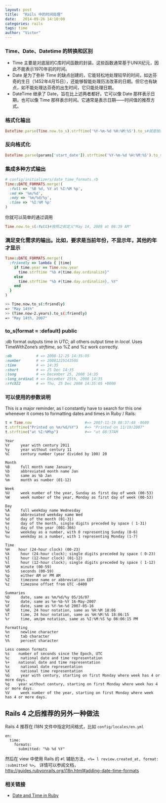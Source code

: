```yaml
---
layout: post
title:  "Rails 中的时间处理"
date:   2014-09-26 14:10:00
categories: rails
tags: time
author: "Victor"
---
```


### Time、Date、Datetime 的转换和区别

* Time 主要是对底层的C库时间函数的封装。这些函数通常基于UNIX纪元，因此不能表示1970年前的时间。
* Date 是为了弥补 Time 的缺点创建的，它能轻松地处理较早的时间，如达芬奇的生日（1452年4月15日），还能够智能处理历法改革的日期。但它也有缺点，如不能处理达芬奇的出生时间，它只能处理日期。
* DateTime 继承了 Date，旨在比上述两者都好。它可以像 Date 那样表示日期，也可以像 Time 那样表示时间。它通常是表示日期——时间值的推荐方式。

### 格式化输出

```ruby
DateTime.parse(Time.now.to_s).strftime('%Y-%m-%d %H:%M:%S').to_s#就是按照2009-5-14 8：42：13的给定格式输出
```

### 反向格式化

```ruby
DateTime.parse(params['start_date']).strftime('%Y-%m-%d %H:%M:%S').to_s
```

### 集成多种方式输出

```ruby
# config/initializers/date_time_formats.rb
Time::DATE_FORMATS.merge!(
  :full => '%B %d, %Y at %I:%M %p',
  :md => '%m/%d',
  :mdy => '%m/%d/%y',
  :time => '%I:%M %p'
)
```

你就可以简单的通过调用

```ruby
Time.now.to_s(:full)#按照之前定义"May 14, 2009 at 08:39 AM"
```

### 满足变化需求的输出。比如，要求是当前年份，不显示年，其他的年才显示

```ruby
Time::DATE_FORMATS.merge!(
  :friendly => lambda { |time|
    if time.year == Time.now.year
      time.strftime "%b #{time.day.ordinalize}"
    else
      time.strftime "%b #{time.day.ordinalize}, %Y"
    end
  }
)
```

```bash
>> Time.now.to_s(:friendly)
=> "May 14th"
>> (Time.now-2.years).to_s(:friendly)
=> "May 14th, 2007"
```

### to_s(format = :default) public

*:db* format outputs time in *UTC*; all others output time in *local*. Uses TimeWithZone’s *strftime*, so %Z and %z work correctly.

```ruby
:db           # => 2008-12-25 14:35:05
:number       # => 20081225143505
:time         # => 14:35
:short        # => 25 Dec 14:35
:long         # => December 25, 2008 14:35
:long_ordinal # => December 25th, 2008 14:35
:rfc822       # => Thu, 25 Dec 2008 14:35:05 +0000
```

### 可以使用的参数说明

This is a major reminder, as I constantly have to search for this one whenever it comes to formatting dates and times in Ruby / Rails:

```ruby
t = Time.now                        #=> 2007-11-19 08:37:48 -0600
t.strftime("Printed on %m/%d/%Y")   #=> "Printed on 11/19/2007"
t.strftime("at %I:%M%p")            #=> "at 08:37AM
```

```
Year
%Y     year with century 2011
%y     year without century 11
%C     century number (year divided by 100) 20

Month
%B     full month name January
%b     abbreviated month name Jan
%h     same as %b Jan
%m     month as number (01-12)

Week
%U     week number of the year, Sunday as first day of week (00-53)
%W     week number of the year, Monday as first day of week (00-53)

Day
%A     full weekday name Wednesday
%a     abbreviated weekday name Wed
%d     day of the month (01-31)
%e     day of the month, single digits preceded by space ( 1-31)
%j     day of the year (001-366)
%w     weekday as a number, with 0 representing Sunday (0-6)
%u     weekday as a number, with 1 representing Monday (1-7)

Time
%H    hour (24-hour clock) (00-23)
%k     hour (24-hour clock); single digits preceded by space ( 0-23)
%I     hour (12-hour clock) (01-12)
%l     hour (12-hour clock); single digits preceded by space ( 1-12)
%M     minute (00-59)
%S     seconds (00-59)
%p     either AM or PM AM
%Z     timezone name or abbreviation EDT
%z     timezone offset from UTC -0400

Summaries
%D     date, same as %m/%d/%y 05/16/07
%v     date, same as %e-%b-%Y 16-May-2007
%F     date, same as %Y-%m-%d 2007-05-16
%R     time, 24 hour notation, same as %H:%M 18:06
%T     time, 24 hour notation, same as %H:%M:%S 18:06:15
%r     time, am/pm notation, same as %I:%M:%S %p 06:06:15 PM

Formatting
%n     newline character
%t     tab character
%%     percent character

Less common formats
%s    number of seconds since the Epoch, UTC
%c     national date and time representation
%+    national date and time representation
%x     national date representation
%X     national time representation
%G     year with century, starting on first Monday where week has 4 or more days.
%g    year without century, starting on first Monday where week has 4 or more days.
%V     week number of the year, starting on first Monday where week has 4 or more days.
```

## Rails 4 之后推荐的另外一种做法

Rails 4 推荐在 I18N 文件中指定时间格式，比如 `config/locales/en.yml`

```
en:
  time:
    formats:
      submitted: "%b %d %Y"
```

然后在 view 中使用 Rails 的 `#l` 辅助方法，`<%= l review.created_at, format: :submitted %>`。
详情可以参阅文档，http://guides.rubyonrails.org/i18n.html#adding-date-time-formats

### 相关链接

* [Date and Time in Ruby](http://www.tutorialspoint.com/ruby/ruby_date_time.htm)
